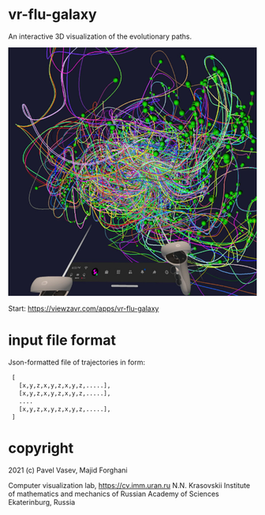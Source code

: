# vr-flu-galaxy

An interactive 3D visualization of the evolutionary paths.

![](vr.jpg)

Start: https://viewzavr.com/apps/vr-flu-galaxy

# input file format

Json-formatted file of trajectories in form:
```
 [
   [x,y,z,x,y,z,x,y,z,.....],
   [x,y,z,x,y,z,x,y,z,.....],   
   ....
   [x,y,z,x,y,z,x,y,z,.....],   
 ]   
```

# copyright

2021 (c) Pavel Vasev, Majid Forghani

Computer visualization lab, https://cv.imm.uran.ru
N.N. Krasovskii Institute of mathematics and mechanics
of Russian Academy of Sciences
Ekaterinburg, Russia

